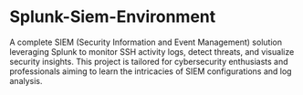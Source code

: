 # Splunk-Siem-Environment
A complete SIEM (Security Information and Event Management) solution leveraging Splunk to monitor SSH activity logs, detect threats, and visualize security insights. This project is tailored for cybersecurity enthusiasts and professionals aiming to learn the intricacies of SIEM configurations and log analysis.
